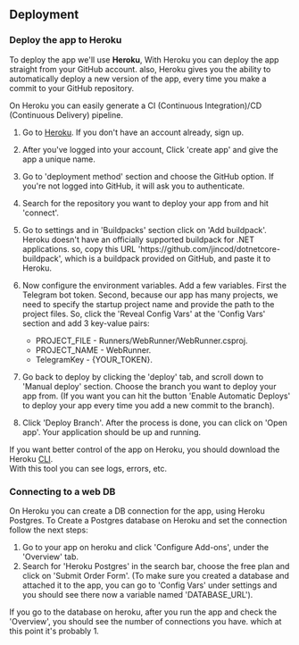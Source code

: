 ## Deployment

### Deploy the app to Heroku

To deploy the app we'll use **Heroku**, With Heroku you can deploy the app straight from your GitHub account. also, Heroku gives you the ability to automatically deploy a new version of the app, every time you make a commit to your GitHub repository.

On Heroku you can easily generate a CI (Continuous Integration)/CD (Continuous Delivery) pipeline.

1. Go to [Heroku](https://www.heroku.com/). If you don't have an account already, sign up.
2. After you've logged into your account, Click 'create app' and give the app a unique name.
3. Go to 'deployment method' section and choose the GitHub option. If you're not logged into GitHub, it will ask you to authenticate.
4. Search for the repository you want to deploy your app from and hit 'connect'.
5. Go to settings and in 'Buildpacks' section click on 'Add buildpack'. Heroku doesn't have an officially supported buildpack for .NET applications. so, copy this URL 'ht<span>tps://</span>github.com/jincod/dotnetcore-buildpack', which is a buildpack provided on GitHub, and paste it to Heroku.
6. Now configure the environment variables. Add a few variables. First the Telegram bot token. Second, because our app has many projects, we need to specify the startup project name and provide the path to the project files. So, click the 'Reveal Config Vars' at the 'Config Vars' section and add 3 key-value pairs:

   - PROJECT_FILE - Runners/WebRunner/WebRunner.csproj.
   - PROJECT_NAME - WebRunner.
   - TelegramKey - {YOUR_TOKEN}.

7. Go back to deploy by clicking the 'deploy' tab, and scroll down to 'Manual deploy' section. Choose the branch you want to deploy your app from. (If you want you can hit the button 'Enable Automatic Deploys' to deploy your app every time you add a new commit to the branch).
8. Click 'Deploy Branch'. After the process is done, you can click on 'Open app'. Your application should be up and running.

If you want better control of the app on Heroku, you should download the Heroku [CLI](https://devcenter.heroku.com/articles/heroku-cli).\
With this tool you can see logs, errors, etc.

### Connecting to a web DB

On Heroku you can create a DB connection for the app, using Heroku Postgres.
To Create a Postgres database on Heroku and set the connection follow the next steps:

1. Go to your app on heroku and click 'Configure Add-ons', under the 'Overview' tab.
2. Search for 'Heroku Postgres' in the search bar, choose the free plan and click on 'Submit Order Form'. (To make sure you created a database and attached it to the app, you can go to 'Config Vars' under settings and you should see there now a variable named 'DATABASE_URL').

If you go to the database on heroku, after you run the app and check the 'Overview', you should see the number of connections you have. which at this point it's probably 1.
